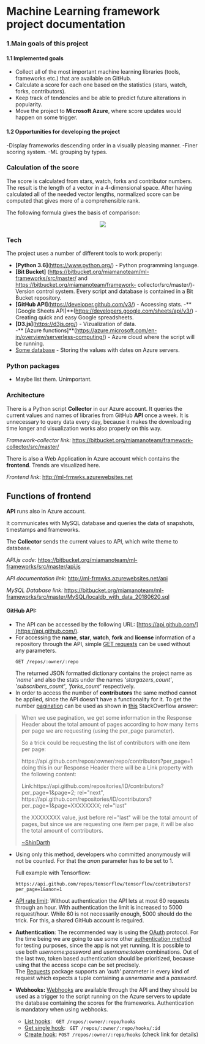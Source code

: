 # Machine Learning framework project documentation


### 1.Main goals of this project
#### 1.1 Implemented goals

  - Collect all of the most important machine learning libraries (tools, frameworks etc.) that are available on GitHub.
  - Calculate a score for each one based on the statistics (stars, watch, forks, contributors).
  - Keep track of tendencies and be able to predict future alterations in popularity.
  - Move the project to **Microsoft Azure**, where score updates would happen on some trigger.
  
#### 1.2 Opportunities for developing the project
  
  -Display frameworks descending order in a visually pleasing manner.
  -Finer scoring system.
  -ML grouping by types.
  
  
  


### Calculation of the score

The score is calculated from stars, watch, forks and contributor numbers. The result is the length of a vector in a 4-dimensional space. After having calculated all of the needed vector lengths, normalized score can be computed that gives more of a comprehensible rank.

The following formula gives the basis of comparison:

<p align="center">

<img src="https://raw.githubusercontent.com/maraid/md_test/master/formula.png"/>

</p>



### Tech

The project uses a number of different tools to work properly:

  - **[Python 3.6]**(https://www.python.org/) - Python programming language.
  - **[Bit Bucket]** (https://bitbucket.org/miamanoteam/ml-frameworks/src/master/ and https://bitbucket.org/miamanoteam/framework-       collector/src/master/)-Version control system.  Every script and database is contained in a Bit Bucket repository. 
  - **[GitHub API]**(https://developer.github.com/v3/) - Accessing stats.
  -** [Google Sheets API]**(https://developers.google.com/sheets/api/v3/) - Creating quick and easy Google spreadsheets. 
  - **[D3.js]**(https://d3js.org/) - Vizualization of data.  
  -** [Azure functions]**(https://azure.microsoft.com/en-in/overview/serverless-computing/) - Azure cloud where the script will be running.
  - [Some database](#) - Storing the values with dates on Azure servers. 

### Python packages
  - Maybe list them. Unimportant.
  
### Architecture

There is a Python script **Collector** in our Azure account. It queries the current values and names of libraries from GitHub **API** once a week. It is unnecessary to query data every day, because it makes the downloading time longer and visualization works also properly on this way.  

_Framework-collector link:_ https://bitbucket.org/miamanoteam/framework-collector/src/master/

There is also a Web Application in Azure account which contains the **frontend**. Trends are visualized here.

_Frontend link_: http://ml-frmwks.azurewebsites.net

## Functions of frontend

**API** runs also in Azure account. 

It communicates with MySQL database and queries the data of snapshots, timestamps and frameworks. 

The **Collector** sends the current values to API, which write theme to database. 

_API.js code:_  https://bitbucket.org/miamanoteam/ml-frameworks/src/master/api.js

_API documentation link:_  http://ml-frmwks.azurewebsites.net/api

_MySQL Database link:_ https://bitbucket.org/miamanoteam/ml-frameworks/src/master/MySQL/localdb_with_data_20180620.sql










#### GitHub API:
  - The API can be accessed by the following URL: [https://api.github.com/](https://api.github.com/).
  - For accessing the **name**, **star**, **watch**, **fork** and **license** information of a repository through the API, simple [GET requests](https://developer.github.com/v3/repos/#get) can be used without any parameters.  
    ```
    GET /repos/:owner/:repo
    ```
    The returned JSON formatted dictionary contains the project name as _'name'_ and also the stats under the names _'stargazers_count'_, _'subscribers_count'_, _'forks_count'_ respectively.
  - In order to access the number of **contributors** the same method cannot be applied, since the API doesn't have a functionality for it.
  To get the number [pagination](https://developer.github.com/v3/guides/traversing-with-pagination/) can be used as shown in [this](https://stackoverflow.com/a/44347632) StackOverflow answer:  
  > When we use pagination, we get some information in the Response Header about the total amount of pages according to how many items per page we are requesting (using the per_page parameter).
  >
  >So a trick could be requesting the list of contributors with one item per page:
  >
  >https://<i></i>api.github.com/repos/:owner/:repo/contributors?per_page=1
  >doing this in our Response Header there will be a Link property with the following content:
  >
  >Link:https://<i></i>api.github.com/repositories/ID/contributors?per_page=1&page=2; rel="next", https://<i></i>api.github.com/repositories/ID/contributors?per_page=1&page=XXXXXXXX; rel="last"
  >
  >the XXXXXXXX value, just before rel="last" will be the total amount of pages, but since we are requesting one item per page, it will be also the total amount of contributors.
  >
  >[~ShinDarth](https://stackoverflow.com/users/3497671/shindarth)
  
  - Using only this method, developers who committed anonymously will not be counted. For that the _anon_ parameter has to be set to 1.
  
    Full example with Tensorflow:  
    ```
    https://api.github.com/repos/tensorflow/tensorflow/contributors?per_page=1&anon=1
    ```

  - [API rate limit](https://developer.github.com/v3/#rate-limiting): Without authentication the API lets at most 60 requests through an hour. With authentication the limit is increased to
    5000 request/hour. While 60 is not necessarily enough, 5000 should do the trick. For this, a shared GitHub account is required.  
  - **Authentication**: The recommended way is using the [OAuth](https://developer.github.com/v3/oauth_authorizations/#oauth-authorizations-api) protocol. For the time being we are going to use
    some other [authentication method](https://developer.github.com/v3/auth/#other-authentication-methods) for testing purposes, since the app is not yet running.
	It is possible to use both _username:password_ and _username:token_ combinations. Out of the last two, token based authentication should be prioritized, because using that the access scope can be set precisely.  
    The [Requests](http://docs.python-requests.org/en/master/) package supports an _'auth'_ parameter in every kind of request which expects a tuple containing a _usnername_ and a _password_.
  - **Webhooks:** [Webhooks](https://developer.github.com/v3/repos/hooks/) are available through the API and they should be used as a trigger to the script running on the Azure servers to update the database containing the scores for the frameworks.  Authentication is mandatory when using webhooks. 
  	- [List hooks](https://developer.github.com/v3/repos/hooks/#list-hooks): ``` GET /repos/:owner/:repo/hooks```
  	- [Get single hook](https://developer.github.com/v3/repos/hooks/#get-single-hook): ``` GET /repos/:owner/:repo/hooks/:id```
  	- [Create hook](https://developer.github.com/v3/repos/hooks/#create-a-hook): ```POST /repos/:owner/:repo/hooks``` (check link for details)
